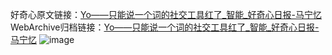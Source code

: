 好奇心原文链接：[Yo——只能说一个词的社交工具红了_智能_好奇心日报-马宁忆](https://www.qdaily.com/articles/1224.html)
WebArchive归档链接：[Yo——只能说一个词的社交工具红了_智能_好奇心日报-马宁忆](http://web.archive.org/web/20160807044852/http://www.qdaily.com/articles/1224.html)
![image](http://ww3.sinaimg.cn/large/007d5XDply1g3v4alect1j30u02xbay0)